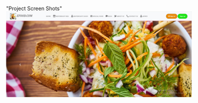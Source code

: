 "Project Screen Shots" 
![Image of Project](https://github.com/Pritam-Project/e-commerce-food-ordering-site/blob/main/Images/pic1.JPG)

